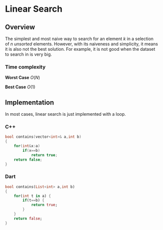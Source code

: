 # Linear Search 

## Overview

The simplest and most naive way to search for an element $k$ in a selection of $n$ *unsorted* elements. However, with its naiveness and simplicity, it means it is also not the best solution. For example, it is not good when the dataset to search in is very big.

### Time complexity

**Worst Case** $O(N)$

**Best Case** $O(1)$

## Implementation

In most cases, linear search is just implemented with a loop.

### C++ 

```cpp
bool contains(vector<int>& a,int b)
{
    for(int&x:a)
        if(x==b)
            return true;
    return false;
}
```

### Dart

```dart
bool contains(List<int> a,int b)
{
    for(int t in a) {
        if(t==b) {
            return true;
        }
    }
    return false;
}
```
